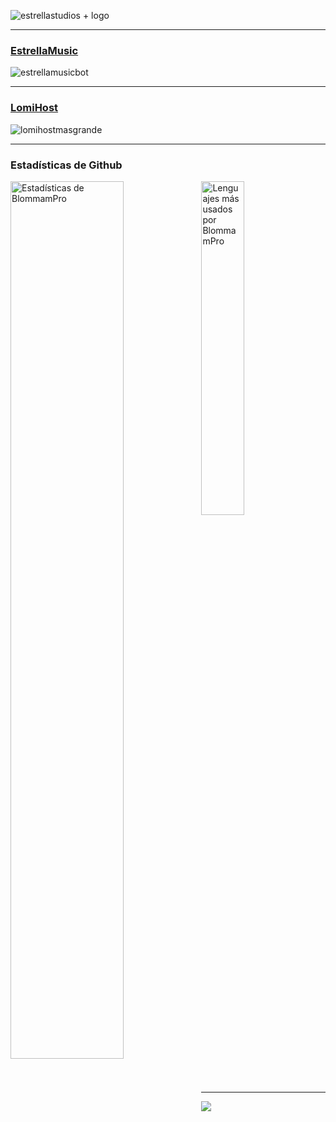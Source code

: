 ![estrellastudios + logo](https://github.com/BlommamPro/BlommamPro/assets/55925490/1081fdd4-97e6-463d-93ed-e52ab12a2b47)

***
### [EstrellaMusic](https://estrellastudios.vercel.app/EstrellaMusic.html)

![estrellamusicbot](https://github.com/BlommamPro/BlommamPro/assets/55925490/238a8438-f80f-49a1-9016-22a099238895)

***
### [LomiHost](https://lomihost.com/aff.php?aff=9)

![lomihostmasgrande](https://github.com/BlommamPro/BlommamPro/assets/55925490/4b3cec03-ffdb-4924-92ba-3e23ceb3771a)

***

### Estadísticas de Github

<img align="left" src="https://github-readme-stats.vercel.app/api?username=blommampro&&show_icons=true&include_all_commits=true&theme=radical&locale=es" alt="Estadísticas de BlommamPro" width="60%">
  
<img src="https://github-readme-stats.vercel.app/api/top-langs/?username=blommampro&show_icons=true&theme=radical&locale=es&border_color=fffefe" width="37%" alt="Lenguajes más usados por BlommamPro">

***

![](https://komarev.com/ghpvc/?username=blommampro&color=blue)
<!--
**BlommamPro/BlommamPro** is a ✨ _special_ ✨ repository because its `README.md` (this file) appears on your GitHub profile.

Here are some ideas to get you started:

- 🔭 I’m currently working on ...
- 🌱 I’m currently learning ...
- 👯 I’m looking to collaborate on ...
- 🤔 I’m looking for help with ...
- 💬 Ask me about ...
- 📫 How to reach me: ...
- 😄 Pronouns: ...
- ⚡ Fun fact: ...
-->
